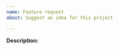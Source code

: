 ```yaml
---
name: Feature request
about: Suggest an idea for this project

---
```


<!--
Please do not open feature requests for missing parts of the Matrix specification.
-->

**Description:**

<!-- Describe here the feature you are requesting. -->
